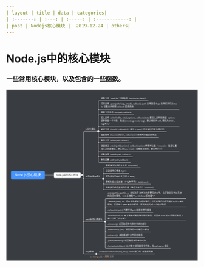 ```yaml
---
| layout | title | data | categories|
| :-------: | :---: | :-----: | :------------: |
| post | Nodejs核心模块 |  2019-12-24 | others|
---
```




# Node.js中的核心模块
### 一些常用核心模块，以及包含的一些函数。

![核心模块](/assets/Node.js核心模块.png)
